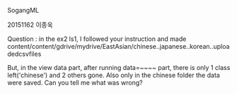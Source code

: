 SogangML

20151162 이종욱

Question : in the ex2 ls1, I followed your instruction and made content/content/gdrive/mydrive/EastAsian/chinese..japanese..korean..uploadedcsvfiles

But, in the view data part, after running data=~~~~ part, there is only 1 class left('chinese') and 2 others gone. Also only in the chinese folder the data were saved. Can you tell me what was wrong?
